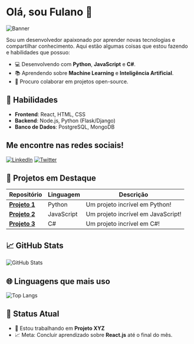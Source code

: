 # Olá, sou Fulano 👋

![Banner](https://i.pinimg.com/736x/93/62/31/936231a95115433c74f2c731ceacdf07.jpg)

Sou um desenvolvedor apaixonado por aprender novas tecnologias e compartilhar conhecimento. Aqui estão algumas coisas que estou fazendo e habilidades que possuo:

- 💻 Desenvolvendo com **Python**, **JavaScript** e **C#**.
- 📚 Aprendendo sobre **Machine Learning** e **Inteligência Artificial**.
- 💬 Procuro colaborar em projetos open-source.

## 🚀 Habilidades

- **Frontend**: React, HTML, CSS
- **Backend**: Node.js, Python (Flask/Django)
- **Banco de Dados**: PostgreSQL, MongoDB

## Me encontre nas redes sociais!

[![LinkedIn](https://img.shields.io/badge/LinkedIn-0077B5?style=for-the-badge&logo=linkedin&logoColor=white)](https://www.linkedin.com/in/fulano/)
[![Twitter](https://img.shields.io/badge/Twitter-1DA1F2?style=for-the-badge&logo=twitter&logoColor=white)](https://twitter.com/fulano)

## 🚀 Projetos em Destaque

| Repositório       | Linguagem | Descrição                          |
| ----------------- | --------- | ----------------------------------- |
| [**Projeto 1**](https://github.com/fulano/projeto-1) | Python      | Um projeto incrível em Python! |
| [**Projeto 2**](https://github.com/fulano/projeto-2) | JavaScript  | Um projeto incrível em JavaScript! |
| [**Projeto 3**](https://github.com/fulano/projeto-3) | C#          | Um projeto incrível em C#! |

## 📈 GitHub Stats

![GitHub Stats](https://github-readme-stats.vercel.app/api?username=patife1&show_icons=true&count_private=true&hide=prs&hide_title=true)

## 🌐 Linguagens que mais uso

![Top Langs](https://github-readme-stats.vercel.app/api/top-langs/?username=patife1&layout=compact)

## 🎯 Status Atual

- 🔨 Estou trabalhando em **Projeto XYZ**
- 📈 Meta: Concluir aprendizado sobre **React.js** até o final do mês.
